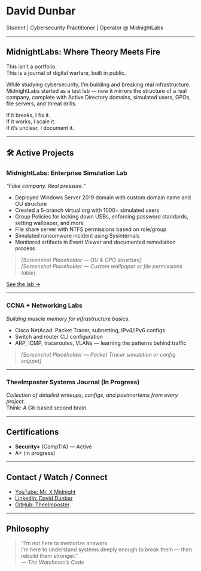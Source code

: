 # David Dunbar  
Student | Cybersecurity Practitioner | Operator @ MidnightLabs  

---

## MidnightLabs: Where Theory Meets Fire

This isn't a portfolio.  
This is a journal of digital warfare, built in public.

While studying cybersecurity, I’m building and breaking real infrastructure. MidnightLabs started as a test lab — now it mirrors the structure of a real company, complete with Active Directory domains, simulated users, GPOs, file servers, and threat drills.

If it breaks, I fix it.  
If it works, I scale it.  
If it’s unclear, I document it.

---

## 🛠 Active Projects

### **MidnightLabs: Enterprise Simulation Lab**
_“Fake company. Real pressure.”_

- Deployed Windows Server 2019 domain with custom domain name and OU structure
- Created a 5-branch virtual org with 1000+ simulated users
- Group Policies for locking down USBs, enforcing password standards, setting wallpaper, and more
- File share server with NTFS permissions based on role/group
- Simulated ransomware incident using Sysinternals
- Monitored artifacts in Event Viewer and documented remediation process

> _[Screenshot Placeholder — OU & GPO structure]_  
> _[Screenshot Placeholder — Custom wallpaper or file permissions table]_

[See the lab →](https://github.com/TheeImposter)

---

### **CCNA + Networking Labs**
_Building muscle memory for infrastructure basics._

- Cisco NetAcad: Packet Tracer, subnetting, IPv4/IPv6 configs
- Switch and router CLI configuration  
- ARP, ICMP, traceroutes, VLANs — learning the patterns behind traffic

> _[Screenshot Placeholder — Packet Tracer simulation or config snippet]_

---

### **TheeImposter Systems Journal (In Progress)**  
_Collection of detailed writeups, configs, and postmortems from every project._  
Think: A Git-based second brain.

---

## Certifications

- **Security+** (CompTIA) — Active  
- A+ (in progress)  

---

## Contact / Watch / Connect

- [YouTube: Mr. X Midnight](https://www.youtube.com/@Mr.x.midnight)
- [LinkedIn: David Dunbar](https://www.linkedin.com/in/falcon200219/)
- [GitHub: TheeImposter](https://github.com/TheeImposter)

---

## Philosophy

> “I’m not here to memorize answers.  
> I’m here to understand systems deeply enough to break them — then rebuild them stronger.”  
> — *The Watchman’s Code*
